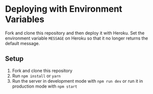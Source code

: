 # Deploying with Environment Variables

Fork and clone this repository and then deploy it with Heroku. Set the environment variable `MESSAGE` on Heroku so that it no longer returns the default message.

## Setup

1. Fork and clone this repository
1. Run `npm install` or `yarn`
1. Run the server in development mode with `npm run dev` or run it in production mode with `npm start`
